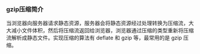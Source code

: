 ### gzip压缩简介
当浏览器向服务器请求静态资源，服务器会将静态资源经过处理转换为压缩流，大大减小文件体积，然后将压缩流返回给浏览器，浏览器通过压缩的类型重新将压缩流解析成静态文件。实现压缩的算法有 deflate 和 gzip 等，最常用的是 gzip 压缩。